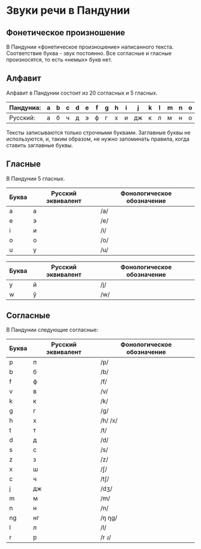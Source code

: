 Звуки речи в Пандунии
=====================


## Фонетическое произношение

В Пандунии «фонетическое произношение» написанного текста. Соответствие буква - звук постоянно. Все согласные и гласные произносятся, то есть «немых» букв нет.


## Алфавит

Алфавит в Пандунии состоит из 20 согласных и 5 гласных. 


| Пандуниа: | a | b | c | d | e | f | g | h | i | j | k | l | m | n | o | p | r | s | t | u | v | w | x | y | z |
|-----------|---|---|---|---|---|---|---|---|---|---|---|---|---|---|---|---|---|---|---|---|---|---|---|---|---|
| Русский:  | а | б | ч | д | э |  ф | г | х | и | дж| к | л | м | н | о | п | р | с | т | у | в | ў | ш | й | з |

Тексты записываются только строчными буквами. Заглавные буквы не используются, и, таким образом, не нужно запоминать правила, когда ставить заглавные буквы.



Гласные
-------

В Пандунии 5 гласных.

|Буква|Русский эквивалент|Фонологическое обозначение|
|----|-------|--------|
| a  | а     | /a/    |
| e  | э     | /e/    |
| i  | и     | /i/    |
| o  | о     | /o/    |
| u  | у     | /u/    |

|Буква|Русский эквивалент|Фонологическое обозначение|
|----|-------|--------|
| y  | й     | /j/    |
| w  | ў     | /w/    |


Согласные
---------

В Пандунии следующие согласные: 

|Буква|Русский эквивалент|Фонологическое обозначение|
|----|-------|--------|
| p  | п     | /p/    |
| b  | б     | /b/    |
| f  | ф     | /f/    |
| v  | в     | /v/    |
| k  | к     | /k/    |
| g  | г     | /g/    |
| h  | х     | /h/ /x/|
| t  | т     | /t/    |
| d  | д     | /d/    |
| s  | с     | /s/    |
| z  | з     | /z/    |
| x  | ш     | /ʃ/    |
| c  | ч     | /tʃ/   |
| j  | дж    | /dʒ/   |
| m  | м     | /m/    |
| n  | н     | /n/    |
| ng | нг    | /ŋ ŋg/ |
| l  | л     | /l/    |
| r  | р     | /r ɹ/  |

